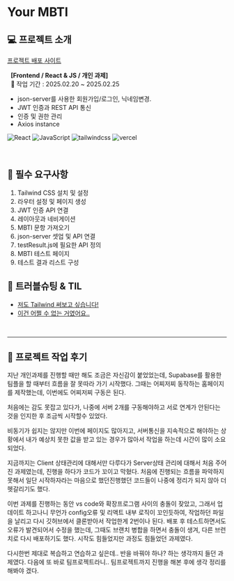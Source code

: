 # Your MBTI

## 💻 프로젝트 소개

[프로젝트 배포 사이트](https://you-r-mbti.vercel.app/)

&nbsp; **[Frontend / React & JS / 개인 과제]**
<br />
&nbsp; 📆 작업 기간 : 2025.02.20 ~ 2025.02.25 <br />

- json-server를 사용한 회원가입/로그인, 닉네임변경.
- JWT 인증과 REST API 통신
- 인증 및 권한 관리
- Axios instance

![React](https://img.shields.io/badge/-React-61DAFB?&logo=react&logoColor=white) ![JavaScript](https://img.shields.io/badge/-JavaScript-F7DF1E?&logo=javascript&logoColor=white) ![tailwindcss](https://img.shields.io/badge/-stailwindcss-06B6D4?&logo=tailwindcss&logoColor=white) ![vercel](https://img.shields.io/badge/-vercel-000000?&logo=vercel&logoColor=white)

<br />

## 🔹 필수 요구사항
1. Tailwind CSS 설치 및 설정
2. 라우터 설정 및 페이지 생성
3. JWT 인증 API 연결
4. 레이아웃과 네비게이션
5. MBTI 문항 가져오기
6. json-server 셋업 및 API 연결
7. testResult.js에 필요한 API 정의
8. MBTI 테스트 페이지
9. 테스트 결과 리스트 구성

## 🔹 트러블슈팅 & TIL

- [저도 Tailwind 써보고 싶습니다!](https://velog.io/@ly-ra/저도-Tailwind-써보고-싶습니다)
- [이건 어쩔 수 없는 거였어요..](https://velog.io/@ly-ra/이건-어쩔-수-없는-거였어요)

<br />

---

## 📝 프로젝트 작업 후기
지난 개인과제를 진행할 때만 해도 조금은 자신감이 붙었었는데, Supabase를 활용한 팀플을 할 때부터 흐름을 잘 못따라 가기 시작했다. 그때는 어찌저찌 동작하는 홈페이지를 제작했는데, 이번에도 어찌저찌 구동은 된다.

처음에는 감도 못잡고 있다가, 나중에 서버 2개를 구동해야하고 서로 연계가 안된다는 것을 인지한 후 조금씩 시작할수 있었다. 

비동기가 쉽지는 않지만 이번에 페이지도 많아지고, 서버통신을 지속적으로 해야하는 상황에서 내가 예상치 못한 값을 받고 있는 경우가 많아서 작업을 하는데 시간이 많이 소요 되었다.

지금까지는 Client 상태관리에 대해서만 다루다가 Server상태 관리에 대해서 처음 주어진 과제였는데, 진행을 하다가 코드가 꼬이고 막혔다.  처음에 진행되는 흐름을 파악하지 못해서 일단 시작하자라는 마음으로 했던진행했던 코드들이 나중에 정리가 되지 않아 더 헷갈리기도 했다.

이번 과제를 진행하는 동안 vs code와 확장프로그램 사이의 충돌이 잦았고, 그래서 업데이트 하고나니 무언가 config오류 및 리액트 내부 로직이 꼬인듯하여, 작업하던 파일을 날리고 다시 깃허브에서 클론받아서 작업한게 2번이나 된다. 배포 후 테스트하면서도 오류가 발견되어서 수정을 했는데, 그때도 브랜치 병합을 하면서 충돌이 생겨, 다른 브런치로 다시 배포하기도 했다. 시작도 힘들었지만 과정도 힘들었던 과제였다.

다시한번 제대로 복습하고 연습하고 싶은데.. 반을 바꿔야 하나? 하는 생각까지 들던 과제였다.
다음에 또 바로 팀프로젝트라니.. 팀프로젝트까지 진행을 해본 후에 생각 정리를 해봐야 겠다.
